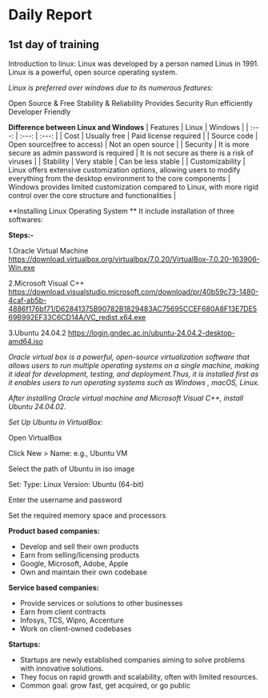 # Daily Report
## 1st day of training
Introduction to linux:
Linux was developed by a person named Linus in 1991. Linux is a powerful, open source operating system.

*Linux is preferred over windows due to its numerous features:*

Open Source & Free
Stability & Reliability
Provides Security
Run efficiently
Developer Friendly

**Difference between Linux and Windows**
| Features | Linux | Windows |
| :---: | :---: | :---: |
| Cost | Usually free | Paid license required |
| Source code | Open source(free to access) | Not an open source |
| Security | It is more secure as admin password is required | It is not secure as there is a risk of viruses |
| Stability | Very stable | Can be less stable |
| Customizability | Linux offers extensive customization options, allowing users to modify everything from the desktop environment to the core components | Windows provides limited customization compared to Linux, with more rigid control over the core structure and functionalities |

**Installing Linux Operating System **
It include installation of three softwares:

**Steps:-**

1.Oracle Virtual Machine https://download.virtualbox.org/virtualbox/7.0.20/VirtualBox-7.0.20-163906-Win.exe 

2.Microsoft Visual C++ https://download.visualstudio.microsoft.com/download/pr/40b59c73-1480-4caf-ab5b-4886f176bf71/D62841375B90782B1829483AC75695CCEF680A8F13E7DE569B992EF33C6CD14A/VC_redist.x64.exe

3.Ubuntu 24.04.2 https://login.gndec.ac.in/ubuntu-24.04.2-desktop-amd64.iso

*Oracle virtual box is a powerful, open-source virtualization software that allows users to run multiple operating systems on a single machine, making it ideal for development, testing, and deployment.Thus, it is installed first as it enables users to run operating systems such as Windows , macOS, Linux.*

*After installing Oracle virtual machine and Microsoft Visual C++, install Ubuntu 24.04.02.*

*Set Up Ubuntu in VirtualBox:*

Open VirtualBox

Click New > Name: e.g., Ubuntu VM

Select the path of Ubuntu in iso image

Set:
    Type: Linux
    Version: Ubuntu (64-bit)
    
Enter the username and password

Set the required memory space and processors

**Product based companies:**

- Develop and sell their own products
- Earn from selling/licensing products
- Google, Microsoft, Adobe, Apple
- Own and maintain their own codebase

**Service based companies:**

- Provide services or solutions to other businesses
- Earn from client contracts
- Infosys, TCS, Wipro, Accenture
- Work on client-owned codebases

**Startups:**
- Startups are newly established companies aiming to solve problems with innovative solutions.
- They focus on rapid growth and scalability, often with limited resources.
- Common goal: grow fast, get acquired, or go public

